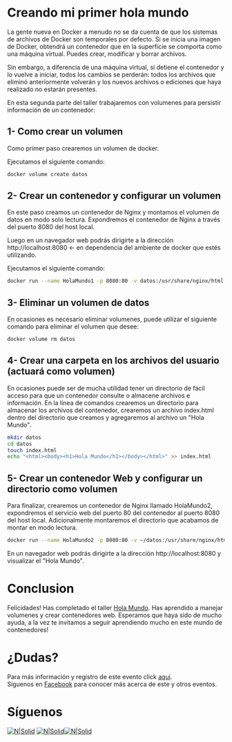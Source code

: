 # Creando mi primer hola mundo

La gente nueva en Docker a menudo no se da cuenta de que los sistemas de archivos de Docker son temporales por defecto. Si se inicia una imagen de Docker, obtendrá un contenedor que en la superficie se comporta como una máquina virtual. Puedes crear, modificar y borrar archivos. 

Sin embargo, a diferencia de una máquina virtual, si detiene el contenedor y lo vuelve a iniciar, todos los cambios se perderán: todos los archivos que eliminó anteriormente volverán y los nuevos archivos o ediciones que haya realizado no estarán presentes.

En esta segunda parte del taller trabajaremos con volumenes para persistir información de un contenedor:

## 1- Como crear un volumen
Como primer paso crearemos un volumen de docker.

Ejecutamos el siguiente comando:
```bash
docker volume create datos
```

## 2- Crear un contenedor y configurar un volumen
En este paso creamos un contenedor de Nginx y montamos el volumen de datos en modo solo lectura. Expondremos el contenedor de Nginx a través del puerto 8080 del host local. 

Luego en un navegador web podrás dirigirte a la dirección http://localhost:8080 <- en dependencia del ambiente de docker que estés utilizando.

Ejecutamos el siguiente comando:
```bash
docker run --name HolaMundo1 -p 8080:80 -v datos:/usr/share/nginx/html:ro -d nginx
```

## 3- Eliminar un volumen de datos
En ocasiones es necesario eliminar volumenes, puede utilizar el siguiente comando para eliminar el volumen que desee:

```bash
docker volume rm datos
```

## 4- Crear una carpeta en los archivos del usuario (actuará como volumen)
En ocasiones puede ser de mucha utilidad tener un directorio de fácil acceso para que un contenedor consulte o almacene archivos e información. En la línea de comandos crearemos un directorio para almacenar los archivos del contenedor, crearemos un archivo index.html dentro del directorio que creamos y agregaremos al archivo un "Hola Mundo".

```bash
mkdir datos
cd datos
touch index.html
echo "<html><body><h1>Hola Mundo</h1></body></html>" >> index.html
```

## 5- Crear un contenedor Web y configurar un directorio como volumen
Para finalizar, crearemos un contenedor de Nginx llamado HolaMundo2, expondremos el servicio web del puerto 80 del contenedor al puerto 8080 del host local. Adicionalmente montaremos el directorio que acabamos de montar en modo lectura.

```bash
docker run --name HolaMundo2 -p 8080:80 -v ~/datos:/usr/share/nginx/html:ro -d nginx
```
En un navegador web podrás dirigirte a la dirección http://localhost:8080 y visualizar el "Hola Mundo".

# Conclusion
Felicidades! Has completado el taller [Hola Mundo](./HolaMundo.md). Has aprendido a manejar volumenes y crear contenedores web. Esperamos que haya sido de mucho ayuda, a la vez te invitamos a seguir aprendiendo mucho en este mundo de contenedores!

# ¿Dudas? 
Para más información y registro de este evento click [aqui](https://gtssug-sqlday-xela2020.eventbrite.com).  
Síguenos en [Facebook](https://www.facebook.com/groups/gtssug/) para conocer más acerca de este y otros eventos.

# Síguenos
[![N|Solid](http://dbamastery.com/wp-content/uploads/2018/08/if_twitter_circle_color_107170.png)](https://twitter.com/gtssug) [![N|Solid](http://dbamastery.com/wp-content/uploads/2018/08/if_github_circle_black_107161.png)](https://github.com/GTSSUG)[![N|Solid](http://dbamastery.com/wp-content/uploads/2018/08/if_browser_1055104.png)](https://www.facebook.com/groups/gtssug/)